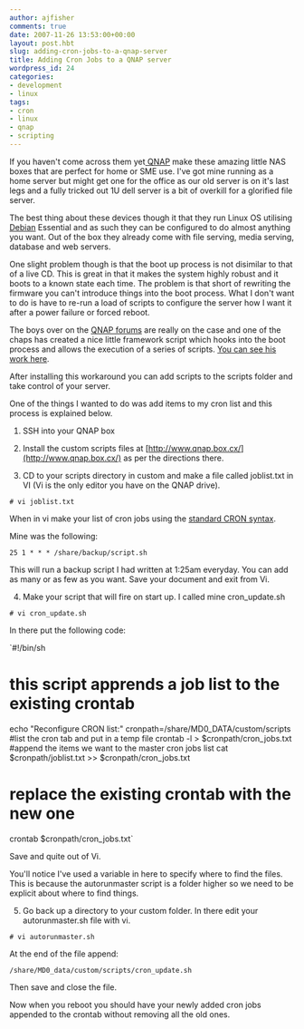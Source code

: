 ```yaml
---
author: ajfisher
comments: true
date: 2007-11-26 13:53:00+00:00
layout: post.hbt
slug: adding-cron-jobs-to-a-qnap-server
title: Adding Cron Jobs to a QNAP server
wordpress_id: 24
categories:
- development
- linux
tags:
- cron
- linux
- qnap
- scripting
---
```


If you haven't come across them yet[ QNAP](http://www.qnap.co.uk/) make these amazing little NAS boxes that are perfect for home or SME use. I've got mine running as a home server but might get one for the office as our old server is on it's last legs and a fully tricked out 1U dell server is a bit of overkill for a glorified file server.

The best thing about these devices though it that they run Linux OS utilising [Debian](http://www.debian.org/) Essential and as such they can be configured to do almost anything you want. Out of the box they already come with file serving, media serving, database and web servers.

One slight problem though is that the boot up process is not disimilar to that of a live CD. This is great in that it makes the system highly robust and it boots to a known state each time. The problem is that short of rewriting the firmware you can't introduce things into the boot process. What I don't want to do is have to re-run a load of scripts to configure the server how I want it after a power failure or forced reboot.

The boys over on the [QNAP forums](http://forum.qnap.com/) are really on the case and one of the chaps has created a nice little framework script which hooks into the boot process and allows the execution of a series of scripts. [You can see his work here](http://www.qnap.box.cx/).

After installing this workaround you can add scripts to the scripts folder and take control of your server.

One of the things I wanted to do was add items to my cron list and this process is explained below.

1. SSH into your QNAP box

2. Install the custom scripts files at [http://www.qnap.box.cx/](http://www.qnap.box.cx/) as per the directions there.

3. CD to your scripts directory in custom and make a file called joblist.txt in VI (Vi is the only editor you have on the QNAP drive).

`# vi joblist.txt`

When in vi make your list of cron jobs using the [standard CRON syntax](http://www.adminschoice.com/docs/crontab.htm).

Mine was the following:

`25 1 * * * /share/backup/script.sh`

This will run a backup script I had written at 1:25am everyday. You can add as many or as few as you want. Save your document and exit from Vi.

4. Make your script that will fire on start up. I called mine cron_update.sh

`# vi cron_update.sh`

In there put the following code:

`#!/bin/sh
# this script apprends a job list to the existing crontab
echo "Reconfigure CRON list:"
cronpath=/share/MD0_DATA/custom/scripts
#list the cron tab and put in a temp file
crontab -l > $cronpath/cron_jobs.txt
#append the items we want to the master cron jobs list
cat $cronpath/joblist.txt >> $cronpath/cron_jobs.txt
# replace the existing crontab with the new one
crontab $cronpath/cron_jobs.txt`

Save and quite out of Vi.

You'll notice I've used a variable in here to specify where to find the files. This is because the autorunmaster script is a folder higher so we need to be explicit about where to find things.

5. Go back up a directory to your custom folder. In there edit your autorunmaster.sh file with vi.

`# vi autorunmaster.sh`

At the end of the file append:

`/share/MD0_data/custom/scripts/cron_update.sh`

Then save and close the file.

Now when you reboot you should have your newly added cron jobs appended to the crontab without removing all the old ones.
